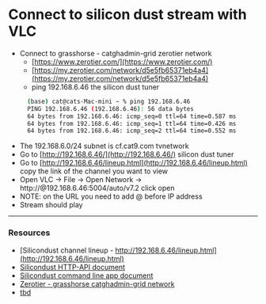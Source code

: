 # Connect to silicon dust stream with VLC

- Connect to grasshorse - catghadmin-grid zerotier network
    - [https://www.zerotier.com/](https://www.zerotier.com/)
    - [https://my.zerotier.com/network/d5e5fb65371eb4a4](https://my.zerotier.com/network/d5e5fb65371eb4a4)
    - ping 192.168.6.46 the silicon dust tuner
    ```bash
      (base) cat@cats-Mac-mini ~ % ping 192.168.6.46
      PING 192.168.6.46 (192.168.6.46): 56 data bytes
      64 bytes from 192.168.6.46: icmp_seq=0 ttl=64 time=0.587 ms
      64 bytes from 192.168.6.46: icmp_seq=1 ttl=64 time=0.426 ms
      64 bytes from 192.168.6.46: icmp_seq=2 ttl=64 time=0.552 ms
    ```
- The 192.168.6.0/24 subnet is cf.cat9.com tvnetwork
- Go to [http://192.168.6.46/](http://192.168.6.46/) silicon dust tuner
- Go to [http://192.168.6.46/lineup.html](http://192.168.6.46/lineup.html) copy the link of the channel you want to view
- Open VLC -> File -> Open Network -> http://@192.168.6.46:5004/auto/v7.2 click open
- NOTE: on the URL you need to add @ before IP address
- Stream should play


--- 
### Resources
- [Silicondust channel lineup - http://192.168.6.46/lineup.html](http://192.168.6.46/lineup.html)
- [Silicondust HTTP-API document](https://info.hdhomerun.com/info/http_api)
- [Silicondust command line app document](https://info.hdhomerun.com/info/hdhomerun_config)
- [Zerotier - grasshorse catghadmin-grid network](https://my.zerotier.com/network/d5e5fb65371eb4a4)
- [tbd]()
